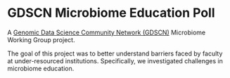 # GDSCN Microbiome Education Poll

A [Genomic Data Science Community Network (GDSCN)](https://gdscn.org) Microbiome Working Group project.

The goal of this project was to better understand barriers faced by faculty at under-resourced institutions. Specifically, we investigated challenges in microbiome education.
